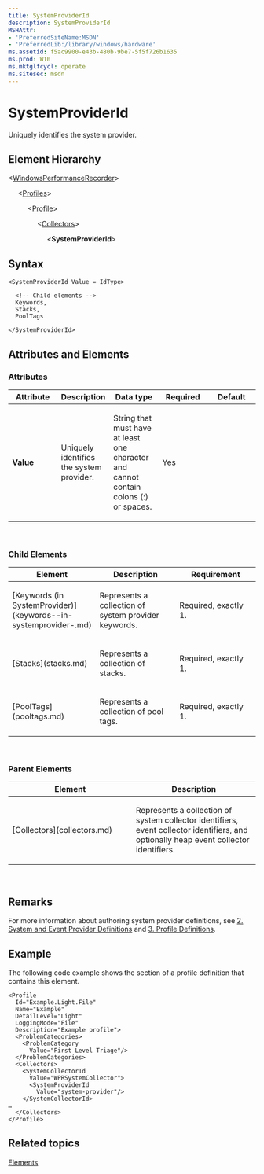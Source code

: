 ```yaml
---
title: SystemProviderId
description: SystemProviderId
MSHAttr:
- 'PreferredSiteName:MSDN'
- 'PreferredLib:/library/windows/hardware'
ms.assetid: f5ac9900-e43b-480b-9be7-5f5f726b1635
ms.prod: W10
ms.mktglfcycl: operate
ms.sitesec: msdn
---
```


# SystemProviderId


Uniquely identifies the system provider.

## Element Hierarchy


&lt;[WindowsPerformanceRecorder](windowsperformancerecorder.md)&gt;

     &lt;[Profiles](profiles.md)&gt;

          &lt;[Profile](profile-wpr.md)&gt;

               &lt;[Collectors](collectors.md)&gt;

                    &lt;**SystemProviderId**&gt;

## Syntax


``` syntax
<SystemProviderId Value = IdType>

  <!-- Child elements -->
  Keywords,
  Stacks,
  PoolTags

</SystemProviderId>
```

## Attributes and Elements


### Attributes

<table>
<colgroup>
<col width="20%" />
<col width="20%" />
<col width="20%" />
<col width="20%" />
<col width="20%" />
</colgroup>
<thead>
<tr class="header">
<th>Attribute</th>
<th>Description</th>
<th>Data type</th>
<th>Required</th>
<th>Default</th>
</tr>
</thead>
<tbody>
<tr class="odd">
<td><p><strong>Value</strong></p></td>
<td><p>Uniquely identifies the system provider.</p></td>
<td><p>String that must have at least one character and cannot contain colons (:) or spaces.</p></td>
<td><p>Yes</p></td>
<td><p></p></td>
</tr>
</tbody>
</table>

 

### Child Elements

<table>
<colgroup>
<col width="33%" />
<col width="33%" />
<col width="33%" />
</colgroup>
<thead>
<tr class="header">
<th>Element</th>
<th>Description</th>
<th>Requirement</th>
</tr>
</thead>
<tbody>
<tr class="odd">
<td><p>[Keywords (in SystemProvider)](keywords--in-systemprovider-.md)</p></td>
<td><p>Represents a collection of system provider keywords.</p></td>
<td><p>Required, exactly 1.</p></td>
</tr>
<tr class="even">
<td><p>[Stacks](stacks.md)</p></td>
<td><p>Represents a collection of stacks.</p></td>
<td><p>Required, exactly 1.</p></td>
</tr>
<tr class="odd">
<td><p>[PoolTags](pooltags.md)</p></td>
<td><p>Represents a collection of pool tags.</p></td>
<td><p>Required, exactly 1.</p></td>
</tr>
</tbody>
</table>

 

### Parent Elements

<table>
<colgroup>
<col width="50%" />
<col width="50%" />
</colgroup>
<thead>
<tr class="header">
<th>Element</th>
<th>Description</th>
</tr>
</thead>
<tbody>
<tr class="odd">
<td><p>[Collectors](collectors.md)</p></td>
<td><p>Represents a collection of system collector identifiers, event collector identifiers, and optionally heap event collector identifiers.</p></td>
</tr>
</tbody>
</table>

 

## Remarks


For more information about authoring system provider definitions, see [2. System and Event Provider Definitions](2-system-and-event-provider-definitions.md) and [3. Profile Definitions](3-profile-definitions.md).

## Example


The following code example shows the section of a profile definition that contains this element.

``` syntax
<Profile
  Id="Example.Light.File"
  Name="Example"
  DetailLevel="Light"
  LoggingMode="File"
  Description="Example profile">
  <ProblemCategories> 
    <ProblemCategory
      Value="First Level Triage"/>
  </ProblemCategories> 
  <Collectors>
    <SystemCollectorId
      Value="WPRSystemCollector">
      <SystemProviderId
        Value="system-provider"/>
    </SystemCollectorId>
…
  </Collectors>
</Profile>
```

## Related topics


[Elements](elements.md)

 

 







